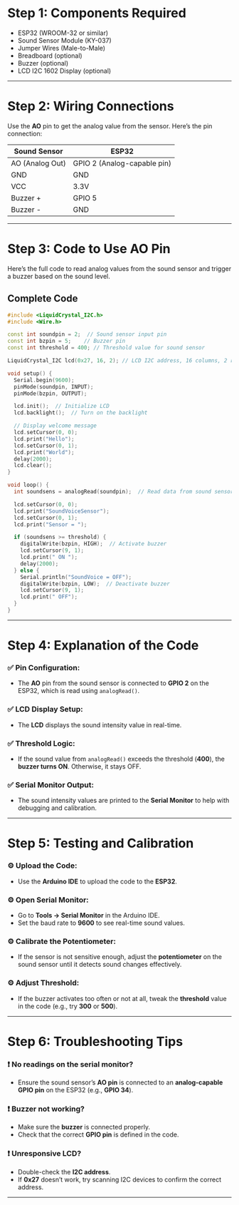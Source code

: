 # Step 1: Components Required

- ESP32 (WROOM-32 or similar)  
- Sound Sensor Module (KY-037)  
- Jumper Wires (Male-to-Male)  
- Breadboard (optional)  
- Buzzer (optional)  
- LCD I2C 1602 Display (optional)  

---

# Step 2: Wiring Connections

Use the **AO** pin to get the analog value from the sensor. Here’s the pin connection:

| Sound Sensor | ESP32                     |
|--------------|---------------------------|
| AO (Analog Out) | GPIO 2 (Analog-capable pin) |
| GND          | GND                       |
| VCC          | 3.3V                      |
| Buzzer +     | GPIO 5                    |
| Buzzer -     | GND                       |

---

# Step 3: Code to Use AO Pin

Here’s the full code to read analog values from the sound sensor and trigger a buzzer based on the sound level.

## Complete Code

```cpp
#include <LiquidCrystal_I2C.h>
#include <Wire.h>

const int soundpin = 2;  // Sound sensor input pin
const int bzpin = 5;    // Buzzer pin
const int threshold = 400; // Threshold value for sound sensor

LiquidCrystal_I2C lcd(0x27, 16, 2); // LCD I2C address, 16 columns, 2 rows

void setup() {
  Serial.begin(9600);
  pinMode(soundpin, INPUT);
  pinMode(bzpin, OUTPUT);

  lcd.init();  // Initialize LCD
  lcd.backlight();  // Turn on the backlight

  // Display welcome message
  lcd.setCursor(0, 0);
  lcd.print("Hello");
  lcd.setCursor(0, 1);
  lcd.print("World");
  delay(2000);
  lcd.clear();
}

void loop() {
  int soundsens = analogRead(soundpin);  // Read data from sound sensor

  lcd.setCursor(0, 0);
  lcd.print("SoundVoiceSensor");
  lcd.setCursor(0, 1);
  lcd.print("Sensor = ");

  if (soundsens >= threshold) {
    digitalWrite(bzpin, HIGH);  // Activate buzzer
    lcd.setCursor(9, 1);
    lcd.print(" ON ");
    delay(2000);
  } else {
    Serial.println("SoundVoice = OFF");
    digitalWrite(bzpin, LOW);  // Deactivate buzzer
    lcd.setCursor(9, 1);
    lcd.print(" OFF");
  }
}
```

---

# Step 4: Explanation of the Code

### ✅ Pin Configuration:
- The **AO** pin from the sound sensor is connected to **GPIO 2** on the ESP32, which is read using `analogRead()`.

### ✅ LCD Display Setup:
- The **LCD** displays the sound intensity value in real-time.

### ✅ Threshold Logic:
- If the sound value from `analogRead()` exceeds the threshold (**400**), the **buzzer turns ON**. Otherwise, it stays OFF.

### ✅ Serial Monitor Output:
- The sound intensity values are printed to the **Serial Monitor** to help with debugging and calibration.

---

# Step 5: Testing and Calibration

### ⚙️ Upload the Code:
- Use the **Arduino IDE** to upload the code to the **ESP32**.

### ⚙️ Open Serial Monitor:
- Go to **Tools → Serial Monitor** in the Arduino IDE.
- Set the baud rate to **9600** to see real-time sound values.

### ⚙️ Calibrate the Potentiometer:
- If the sensor is not sensitive enough, adjust the **potentiometer** on the sound sensor until it detects sound changes effectively.

### ⚙️ Adjust Threshold:
- If the buzzer activates too often or not at all, tweak the **threshold** value in the code (e.g., try **300** or **500**).

---

# Step 6: Troubleshooting Tips

### ❗ No readings on the serial monitor?
- Ensure the sound sensor’s **AO pin** is connected to an **analog-capable GPIO pin** on the ESP32 (e.g., **GPIO 34**).

### ❗ Buzzer not working?
- Make sure the **buzzer** is connected properly.
- Check that the correct **GPIO pin** is defined in the code.

### ❗ Unresponsive LCD?
- Double-check the **I2C address**.
- If **0x27** doesn’t work, try scanning I2C devices to confirm the correct address.

---
